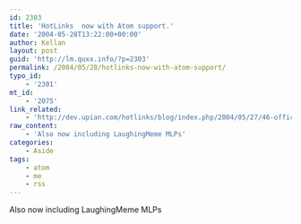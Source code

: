 ```yaml
---
id: 2303
title: 'HotLinks  now with Atom support.'
date: '2004-05-28T13:22:00+00:00'
author: Kellan
layout: post
guid: 'http://lm.quxx.info/?p=2303'
permalink: /2004/05/28/hotlinks-now-with-atom-support/
typo_id:
    - '2301'
mt_id:
    - '2075'
link_related:
    - 'http://dev.upian.com/hotlinks/blog/index.php/2004/05/27/46-official-atom-support'
raw_content:
    - 'Also now including LaughingMeme MLPs'
categories:
    - Aside
tags:
    - atom
    - me
    - rss
---
```


Also now including LaughingMeme MLPs